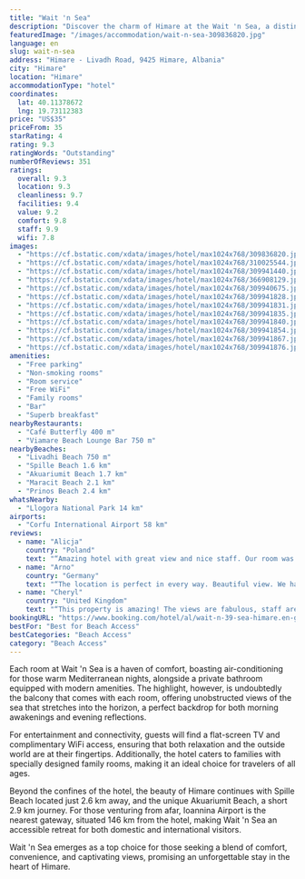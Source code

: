```yaml
---
title: "Wait 'n Sea"
description: "Discover the charm of Himare at the Wait 'n Sea, a distinguished 4-star hotel that stands a mere 2."
featuredImage: "/images/accommodation/wait-n-sea-309836820.jpg"
language: en
slug: wait-n-sea
address: "Himare - Livadh Road, 9425 Himare, Albania"
city: "Himare"
location: "Himare"
accommodationType: "hotel"
coordinates:
  lat: 40.11378672
  lng: 19.73112383
price: "US$35"
priceFrom: 35
starRating: 4
rating: 9.3
ratingWords: "Outstanding"
numberOfReviews: 351
ratings:
  overall: 9.3
  location: 9.3
  cleanliness: 9.7
  facilities: 9.4
  value: 9.2
  comfort: 9.8
  staff: 9.9
  wifi: 7.8
images:
  - "https://cf.bstatic.com/xdata/images/hotel/max1024x768/309836820.jpg?k=6bb8c718e2364ba287fc4495065b577a8026762261d5396c7686505de45f51c1&o=&hp=1"
  - "https://cf.bstatic.com/xdata/images/hotel/max1024x768/310025544.jpg?k=cf1fb97c7428a3a49b71ee20abc1890c58fb8b713893cb1d5deef6f005d4b27f&o=&hp=1"
  - "https://cf.bstatic.com/xdata/images/hotel/max1024x768/309941440.jpg?k=223f60fd680a3891e4136541dd075011bb78b1cf14362231ab78740d88ec4523&o=&hp=1"
  - "https://cf.bstatic.com/xdata/images/hotel/max1024x768/366908129.jpg?k=51bd24abc57112de12c3c37be805bf17a9008fed4266d3067d50d6c4040bd850&o=&hp=1"
  - "https://cf.bstatic.com/xdata/images/hotel/max1024x768/309940675.jpg?k=44f836539482b96646bcc60dd56dd753f2995ed1b7d7641a53d45296cd862b06&o=&hp=1"
  - "https://cf.bstatic.com/xdata/images/hotel/max1024x768/309941828.jpg?k=5c3c60e8c4e36abce05a31a51f356030002731725edabb8710bbadeb350bf9d5&o=&hp=1"
  - "https://cf.bstatic.com/xdata/images/hotel/max1024x768/309941831.jpg?k=4200c898e7cbed2d5796f51f6a0d7df91c08e4e6399ebb79652a432bbe6fdf4d&o=&hp=1"
  - "https://cf.bstatic.com/xdata/images/hotel/max1024x768/309941835.jpg?k=85b05ba36ef6e46445f8d4f357bc839af1321b52674b44cdd39d10a5354ee9a6&o=&hp=1"
  - "https://cf.bstatic.com/xdata/images/hotel/max1024x768/309941840.jpg?k=462f6fb718558712a17f3aa6fe3b9d5ca8302be4b3c44aad7619935fe6e3295f&o=&hp=1"
  - "https://cf.bstatic.com/xdata/images/hotel/max1024x768/309941854.jpg?k=583c42341824580ee53acc2090b92faa876a27d6af08e5a9412da1ec0f48cd19&o=&hp=1"
  - "https://cf.bstatic.com/xdata/images/hotel/max1024x768/309941867.jpg?k=e61264856c7d86f1a291c093333def78aec0579fdf16893e29a668f6faf9381c&o=&hp=1"
  - "https://cf.bstatic.com/xdata/images/hotel/max1024x768/309941876.jpg?k=dd0f14520bdc7326e4c1cd0ade1e94110760e5eaa316e76f9e7aaf6d650b7e49&o=&hp=1"
amenities:
  - "Free parking"
  - "Non-smoking rooms"
  - "Room service"
  - "Free WiFi"
  - "Family rooms"
  - "Bar"
  - "Superb breakfast"
nearbyRestaurants:
  - "Café Butterfly 400 m"
  - "Viamare Beach Lounge Bar 750 m"
nearbyBeaches:
  - "Livadhi Beach 750 m"
  - "Spille Beach 1.6 km"
  - "Akuariumit Beach 1.7 km"
  - "Maracit Beach 2.1 km"
  - "Prinos Beach 2.4 km"
whatsNearby:
  - "Llogora National Park 14 km"
airports:
  - "Corfu International Airport 58 km"
reviews:
  - name: "Alicja"
    country: "Poland"
    text: "“Amazing hotel with great view and nice staff. Our room was spacious and modern with sea view and nice bathroom. The breakfast was delicious with lots of choice from local products. Staff was very friendly and helpful. Hotel has a parking for guests.”"
  - name: "Arno"
    country: "Germany"
    text: "“The location is perfect in every way. Beautiful view. We had a balcony and gorgeous sea view. Parking available. The owners are fantastic fabulous people.”"
  - name: "Cheryl"
    country: "United Kingdom"
    text: "“This property is amazing! The views are fabulous, staff are helpful and friendly. Rooms are clean and the bathroom- just wow! Sunset from the balcony is great!”"
bookingURL: "https://www.booking.com/hotel/al/wait-n-39-sea-himare.en-gb.html?aid=8035640"
bestFor: "Best for Beach Access"
bestCategories: "Beach Access"
category: "Beach Access"
---
```


Each room at Wait 'n Sea is a haven of comfort, boasting air-conditioning for those warm Mediterranean nights, alongside a private bathroom equipped with modern amenities. The highlight, however, is undoubtedly the balcony that comes with each room, offering unobstructed views of the sea that stretches into the horizon, a perfect backdrop for both morning awakenings and evening reflections.

For entertainment and connectivity, guests will find a flat-screen TV and complimentary WiFi access, ensuring that both relaxation and the outside world are at their fingertips. Additionally, the hotel caters to families with specially designed family rooms, making it an ideal choice for travelers of all ages.

Beyond the confines of the hotel, the beauty of Himare continues with Spille Beach located just 2.6 km away, and the unique Akuariumit Beach, a short 2.9 km journey. For those venturing from afar, Ioannina Airport is the nearest gateway, situated 146 km from the hotel, making Wait 'n Sea an accessible retreat for both domestic and international visitors.

Wait 'n Sea emerges as a top choice for those seeking a blend of comfort, convenience, and captivating views, promising an unforgettable stay in the heart of Himare.